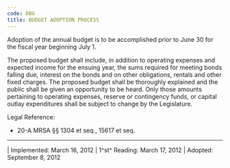 ```yaml
---
code: DBG
title: BUDGET ADOPTION PROCESS
---
```


Adoption of the annual budget is to be accomplished prior to June 30 for
the fiscal year beginning July 1.

The proposed budget shall include, in addition to operating expenses and
expected income for the ensuing year, the sums required for meeting
bonds falling due, interest on the bonds and on other obligations,
rentals and other fixed charges. The proposed budget shall be thoroughly
explained and the public shall be given an opportunity to be heard. Only
those amounts pertaining to operating expenses, reserve or contingency
funds, or capital outlay expenditures shall be subject to change by the
Legislature.

Legal Reference:

-   20-A MRSA §§ 1304 et seq., 15617 et seq.

------------------------------------------------------------------------

| Implemented: March 16, 2012
| 1^st^ Reading: March 17, 2012
| Adopted: September 8, 2012

